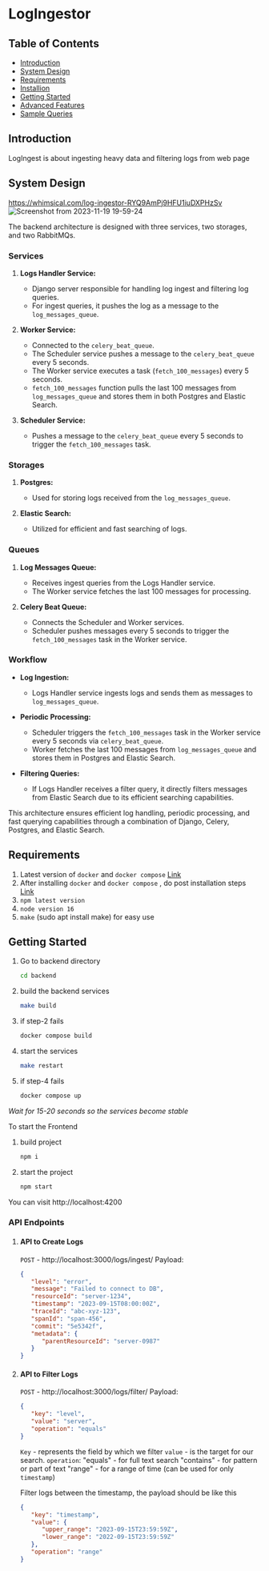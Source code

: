 

# LogIngestor

## Table of Contents

- [Introduction](#introduction)
- [System Design](#sytemdesign)
- [Requirements](#requirements)
- [Installion](#installation)
- [Getting Started](#gettingstarted)
- [Advanced Features](#advanced-features)
- [Sample Queries](#sample-queries)

## Introduction
LogIngest is about ingesting heavy data and filtering logs from web page

## System Design
https://whimsical.com/log-ingestor-RYQ9AmPj9HFU1iuDXPHzSv
![Screenshot from 2023-11-19 19-59-24](https://github.com/Gangadhar454/LogIngestor/assets/36883246/3e0daf36-b085-402c-a071-0fb596c8d485)

The backend architecture is designed with three services, two storages, and two RabbitMQs.

### Services

1. **Logs Handler Service:**
   - Django server responsible for handling log ingest and filtering log queries.
   - For ingest queries, it pushes the log as a message to the `log_messages_queue`.

2. **Worker Service:**
   - Connected to the `celery_beat_queue`.
   - The Scheduler service pushes a message to the `celery_beat_queue` every 5 seconds.
   - The Worker service executes a task (`fetch_100_messages`) every 5 seconds.
   - `fetch_100_messages` function pulls the last 100 messages from `log_messages_queue` and stores them in both Postgres and Elastic Search.

3. **Scheduler Service:**
   - Pushes a message to the `celery_beat_queue` every 5 seconds to trigger the `fetch_100_messages` task.

### Storages

1. **Postgres:**
   - Used for storing logs received from the `log_messages_queue`.

2. **Elastic Search:**
   - Utilized for efficient and fast searching of logs.

### Queues

1. **Log Messages Queue:**
   - Receives ingest queries from the Logs Handler service.
   - The Worker service fetches the last 100 messages for processing.

2. **Celery Beat Queue:**
   - Connects the Scheduler and Worker services.
   - Scheduler pushes messages every 5 seconds to trigger the `fetch_100_messages` task in the Worker service.

### Workflow

- **Log Ingestion:**
  - Logs Handler service ingests logs and sends them as messages to `log_messages_queue`.

- **Periodic Processing:**
  - Scheduler triggers the `fetch_100_messages` task in the Worker service every 5 seconds via `celery_beat_queue`.
  - Worker fetches the last 100 messages from `log_messages_queue` and stores them in Postgres and Elastic Search.

- **Filtering Queries:**
  - If Logs Handler receives a filter query, it directly filters messages from Elastic Search due to its efficient searching capabilities.

This architecture ensures efficient log handling, periodic processing, and fast querying capabilities through a combination of Django, Celery, Postgres, and Elastic Search.


## Requirements
1. Latest version of `docker` and `docker compose` [Link](https://docs.docker.com/engine/install/ubuntu/)
2. After installing `docker` and `docker compose` , do post installation steps [Link](https://docs.docker.com/engine/install/ubuntu/)
3. `npm latest version`
4. `node version 16`
5. `make` (sudo apt install make) for easy use

## Getting Started
1. Go to backend directory
   ```bash
   cd backend
2. build the backend services
   ```bash
   make build
3. if step-2 fails
   ```bash
   docker compose build
4. start the services
   ```bash
   make restart
5. if step-4 fails
   ```bash
   docker compose up
 *Wait for 15-20 seconds so the services become stable*

 To start the Frontend 
 1. build project
    ```bash
    npm i
 2. start the project
    ```bash
    npm start
 You can visit http://localhost:4200

 ### API Endpoints
 1. #### API to Create Logs
    `POST` - http://localhost:3000/logs/ingest/
    Payload:
    
    ```json
    {
       "level": "error",
       "message": "Failed to connect to DB",
       "resourceId": "server-1234",
       "timestamp": "2023-09-15T08:00:00Z",
       "traceId": "abc-xyz-123",
       "spanId": "span-456",
       "commit": "5e5342f",
       "metadata": {
          "parentResourceId": "server-0987"
       }
    }
    ```
 2. #### API to Filter Logs
    `POST` - http://localhost:3000/logs/filter/
    Payload:
    
    ```json
    {
       "key": "level",
       "value": "server",
       "operation": "equals"
    }
    ```
    `Key` - represents the field by which we filter
    `value` - is the target for our search.
    `operation`:
       "equals" - for full text search
       "contains" - for pattern or part of text
       "range" - for a range of time (can be used for only `timestamp`)

    Filter logs between the timestamp, the payload should be like this
    ```json
    {
       "key": "timestamp",
       "value": {
          "upper_range": "2023-09-15T23:59:59Z",
          "lower_range": "2022-09-15T23:59:59Z"
       },
       "operation": "range"
    }
    ```
    


